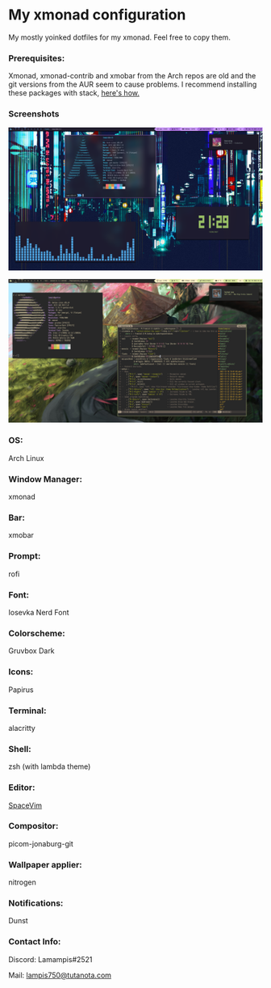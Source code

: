 # My xmonad configuration
 My mostly yoinked dotfiles for my xmonad. Feel free to copy them.

### Prerequisites: 

 Xmonad, xmonad-contrib and xmobar from the Arch repos are old and the git versions from the AUR seem to cause problems.
I recommend installing these packages with stack, [here's how.](https://brianbuccola.com/how-to-install-xmonad-and-xmobar-via-stack/)

### Screenshots

![](desktopscreenshot.png)

![](gruvbox2.png)

### OS: 
Arch Linux

### Window Manager: 
xmonad 

### Bar: 
xmobar

### Prompt: 
rofi

### Font: 
Iosevka Nerd Font

### Colorscheme: 
Gruvbox Dark

### Icons: 
Papirus

### Terminal: 
alacritty

### Shell: 
zsh (with lambda theme)

### Editor:
[SpaceVim](https://spacevim.org/)

### Compositor: 
picom-jonaburg-git

### Wallpaper applier: 
nitrogen

### Notifications: 
Dunst

### Contact Info:

Discord: Lamampis#2521

Mail: lampis750@tutanota.com
